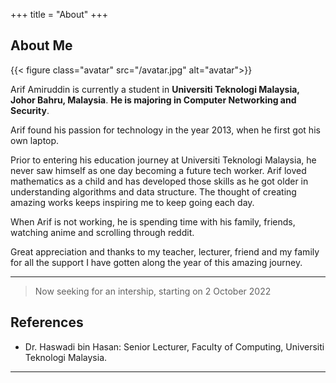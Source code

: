 +++
title = "About"
+++

## About Me

{{< figure class="avatar" src="/avatar.jpg" alt="avatar">}}

Arif Amiruddin is currently a student in **Universiti Teknologi Malaysia, Johor Bahru, Malaysia**. **He is majoring in Computer Networking and Security**.

Arif found his passion for technology in the year 2013, when he first got his own laptop. 

Prior to entering his education journey at Universiti Teknologi Malaysia, he never saw himself as one day becoming a future tech worker. Arif loved mathematics as a child and has developed those skills as he got older in understanding algorithms and data structure. The thought of creating amazing works keeps inspiring me to keep going each day.

When Arif is not working, he is spending time with his family, friends, watching anime and scrolling through reddit.

Great appreciation and thanks to my teacher, lecturer, friend and my family for all the support I have gotten along the year of this amazing journey.

---

> Now seeking for an intership, starting on 2 October 2022

## References

* Dr. Haswadi bin Hasan: Senior Lecturer, Faculty of Computing, Universiti Teknologi Malaysia. 
---
